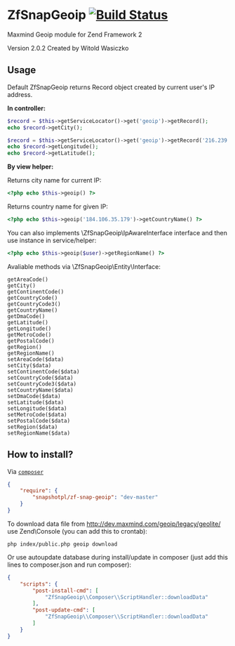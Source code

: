 ZfSnapGeoip [![Build Status](https://travis-ci.org/snapshotpl/ZfSnapGeoip.png?branch=master)](https://travis-ci.org/snapshotpl/ZfSnapGeoip)
===========

Maxmind Geoip module for Zend Framework 2

Version 2.0.2 Created by Witold Wasiczko

Usage
-----
Default ZfSnapGeoip returns Record object created by current user's IP address.

**In controller:**

```php
$record = $this->getServiceLocator()->get('geoip')->getRecord();
echo $record->getCity();
```

```php
$record = $this->getServiceLocator()->get('geoip')->getRecord('216.239.51.99');
echo $record->getLongitude();
echo $record->getLatitude();
```

**By view helper:**

Returns city name for current IP:
```php
<?php echo $this->geoip() ?>
```
Returns country name for given IP:
```php
<?php echo $this->geoip('184.106.35.179')->getCountryName() ?>
```

You can also implements \ZfSnapGeoip\IpAwareInterface interface and then use instance in service/helper:
```php
<?php echo $this->geoip($user)->getRegionName() ?>
```

Avaliable methods via \ZfSnapGeoip\Entity\Interface:
```
getAreaCode()
getCity()
getContinentCode()
getCountryCode()
getCountryCode3()
getCountryName()
getDmaCode()
getLatitude()
getLongitude()
getMetroCode()
getPostalCode()
getRegion()
getRegionName()
setAreaCode($data)
setCity($data)
setContinentCode($data)
setCountryCode($data)
setCountryCode3($data)
setCountryName($data)
setDmaCode($data)
setLatitude($data)
setLongitude($data)
setMetroCode($data)
setPostalCode($data)
setRegion($data)
setRegionName($data)
```

How to install?
---------------
Via [`composer`](https://getcomposer.org/)
```json
{
    "require": {
        "snapshotpl/zf-snap-geoip": "dev-master"
    }
}
```

To download data file from http://dev.maxmind.com/geoip/legacy/geolite/ use Zend\Console (you can add this to crontab):
```
php index/public.php geoip download
```
Or use autoupdate database during install/update in composer (just add this lines to composer.json and run composer):
```json
{
    "scripts": {
        "post-install-cmd": [
            "ZfSnapGeoip\\Composer\\ScriptHandler::downloadData"
        ],
        "post-update-cmd": [
            "ZfSnapGeoip\\Composer\\ScriptHandler::downloadData"
        ]
    }
}
```
